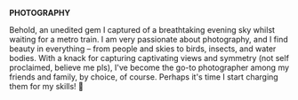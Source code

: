 **PHOTOGRAPHY**

<!-- This is an unedited photograph that I clicked of a very pretty evening sky when I was waiting for a metro train. I love clicking photos of everything and everyone, be it people, sky, birds, insects or water bodies, and I've been told that I have a good eye for views and symmetry. I also happen to be the default photographer for all of my friends by choice, and I think it's high time I start charging them for it 😤 -->

Behold, an unedited gem I captured of a breathtaking evening sky whilst waiting for a metro train. I am very passionate about photography, and I find beauty in everything – from people and skies to birds, insects, and water bodies. With a knack for capturing captivating views and symmetry (not self proclaimed, believe me pls), I've become the go-to photographer among my friends and family, by choice, of course. Perhaps it's time I start charging them for my skills! 😤